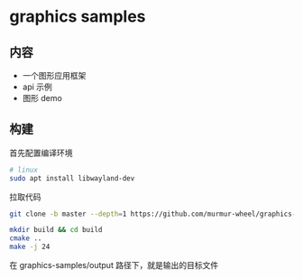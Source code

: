 # graphics samples

## 内容

- 一个图形应用框架
- api 示例
- 图形 demo

## 构建

首先配置编译环境

```bash
# linux
sudo apt install libwayland-dev
```

拉取代码

```bash
git clone -b master --depth=1 https://github.com/murmur-wheel/graphics-samples
```

```bash
mkdir build && cd build
cmake ..
make -j 24
```

在 graphics-samples/output 路径下，就是输出的目标文件
